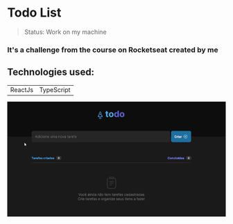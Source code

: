 <h1>Todo List</h1>

> Status: Work on my machine

### It's a challenge from the course on Rocketseat created by me

## Technologies used:

<table>
  <tr>
    <td>ReactJs</td>
    <td>TypeScript</td>
  </tr>
</table>

<img src="./src/assets/Animation.gif" alt="Imagem do projeto"/>
